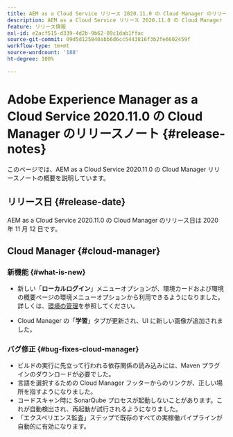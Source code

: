 ```yaml
---
title: AEM as a Cloud Service リリース 2020.11.0 の Cloud Manager のリリースノート
description: AEM as a Cloud Service リリース 2020.11.0 の Cloud Manager のリリースノート
feature: リリース情報
exl-id: e2acf515-d339-4d2b-9b62-09c1dab1ffac
source-git-commit: 09d5d125840abb6d6cc5443816f3b2fe6602459f
workflow-type: tm+mt
source-wordcount: '188'
ht-degree: 100%

---
```


# Adobe Experience Manager as a Cloud Service 2020.11.0 の Cloud Manager のリリースノート {#release-notes}

このページでは、AEM as a Cloud Service 2020.11.0 の Cloud Manager リリースノートの概要を説明しています。

## リリース日 {#release-date}

AEM as a Cloud Service 2020.11.0 の Cloud Manager のリリース日は 2020 年 11 月 12 日です。

## Cloud Manager {#cloud-manager}

### 新機能 {#what-is-new}

* 新しい「**ローカルログイン**」メニューオプションが、環境カードおよび環境の概要ページの環境メニューオプションから利用できるようになりました。
詳しくは、[環境の管理](/help/implementing/cloud-manager/manage-environments.md#login-locally)を参照してください。

* Cloud Manager の「**学習**」タブが更新され、UI に新しい画像が追加されました。

### バグ修正 {#bug-fixes-cloud-manager}

* ビルドの実行に先立って行われる依存関係の読み込みには、Maven プラグインのダウンロードが必要でした。
* 言語を選択するための Cloud Manager フッターからのリンクが、正しい場所を指すようになりました。
* コードスキャン時に SonarQube プロセスが起動しないことがあります。これが自動検出され、再起動が試行されるようになりました。
* 「エクスペリエンス監査」ステップで既存のすべての実稼働パイプラインが自動的に有効になります。
